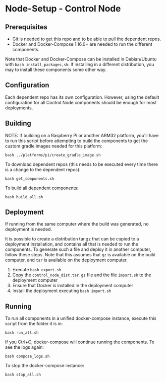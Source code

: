 # Node-Setup - Control Node

## Prerequisites
- Git is needed to get this repo and to be able to pull the dependent repos.
- Docker and Docker-Compose 1.16.0+ are needed to run the different components.

Note that Docker and Docker-Compose can be installed in Debian/Ubuntu with `bash install_packages,sh`. If installing in a different distribution, you may to install these components some other way.

## Configuration
Each dependent repo has its own configuration. However, using the default configuration for all Control Node components should be enough for most deployments.

## Building
NOTE: If building on a Raspberry Pi or another ARM32 platform, you'll have to run this script before attempting to build the components to get the custom gradle images needed for this platform:

`bash ../platforms/pi/create_gradle_image.sh`

To download dependent repos (this needs to be executed every time there is a change to the dependent repos):

`bash get_components.sh`

To build all dependent components:

`bash build_all.sh`

## Deployment
If running from the same computer where the build was generated, no deployment is needed.

It is possible to create a distribution tar.gz that can be copied to a deployment installation, and contains all that is needed to run the components. To generate such a file and deploy it in another computer, follow these steps. Note that this assumes that `gz` is available on the build computer, and `tar` is available on the deployment computer.

1. Execute `bash export.sh`
1. Copy the `control_node_dist.tar.gz` file and the file `import.sh` to the deployment computer
1. Ensure that Docker is installed in the deployment computer
1. Install the deployment executing `bash import.sh`

## Running
To run all components in a unified docker-compose instance, execute this script from the folder it is in:

`bash run_all.sh`

If you Ctrl+C, docker-compose will continue running the components. To see the logs again:

`bash compose_logs.sh`

To stop the docker-compose instance:

`bash stop_all.sh`

